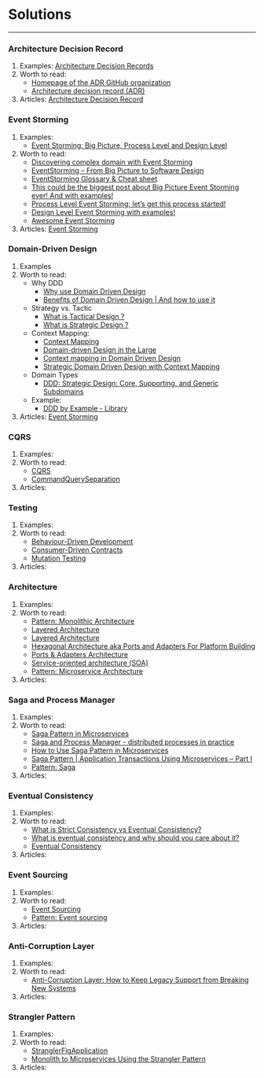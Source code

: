 # Solutions

---
### Architecture Decision Record
1. Examples: [Architecture Decision Records](../architecture-decision-record)
2. Worth to read:
   - [Homepage of the ADR GitHub organization](https://adr.github.io/)
   - [Architecture decision record (ADR)](https://github.com/joelparkerhenderson/architecture-decision-record)
3. Articles: [Architecture Decision Record](articles.md#architecture-decision-record)

### Event Storming
1. Examples:
   - [Event Storming: Big Picture, Process Level and Design Level](https://miro.com/app/board/uXjVMzJI3n8=/?share_link_id=308586295561)
2. Worth to read:
   - [Discovering complex domain with Event Storming](https://solidstudio.io/blog/discovering-domain-with-event-storming)
   - [EventStorming – From Big Picture to Software Design](https://www.agilepartner.net/en/eventstorming-from-big-picture-to-software-design/)
   - [EventStorming Glossary & Cheat sheet](https://virtualddd.com/learning-ddd/ddd-crew-eventstorming-glossary-cheat-sheet)
   - [This could be the biggest post about Big Picture Event Storming ever! And with examples!](https://mrpicky.dev/this-could-be-the-biggest-post-about-big-picture-event-storming-ever-and-with-examples/)
   - [Process Level Event Storming: let’s get this process started!](https://mrpicky.dev/process-level-event-storming-lets-get-this-process-started/)
   - [Design Level Event Storming with examples!](https://mrpicky.dev/design-level-event-storming-with-examples/)
   - [Awesome Event Storming](https://github.com/mariuszgil/awesome-eventstorming)
3. Articles: [Event Storming](articles.md#event-storming)


### Domain-Driven Design
1. Examples
2. Worth to read:
   - Why DDD
      - [Why use Domain Driven Design](https://thedomaindrivendesign.io/why-use-domain-driven-design/)
      - [Benefits of Domain Driven Design | And how to use it](https://medium.com/geekculture/benefits-of-domain-driven-design-and-how-to-use-it-58b9b1606c5a)
   - Strategy vs. Tactic
     - [What is Tactical Design ?](https://thedomaindrivendesign.io/what-is-tactical-design/)
     - [What is Strategic Design ?](https://thedomaindrivendesign.io/what-is-strategic-design/)
   - Context Mapping:
     - [Context Mapping](https://github.com/ddd-crew/context-mapping)
     - [Domain-driven Design in the Large](https://www.innoq.com/en/articles/2020/07/domain-driven-design-in-the-large/)
     - [Context mapping in Domain Driven Design](https://medium.com/ingeniouslysimple/context-mapping-in-domain-driven-design-9063465d2eb8)
     - [Strategic Domain Driven Design with Context Mapping](https://www.infoq.com/articles/ddd-contextmapping/) 
   - Domain Types
     - [DDD: Strategic Design: Core, Supporting, and Generic Subdomains](https://blog.jonathanoliver.com/ddd-strategic-design-core-supporting-and-generic-subdomains/)
   - Example:
     - [DDD by Example - Library](https://github.com/ddd-by-examples/library)
3. Articles: [Event Storming](articles.md#domain-driven-design)


### CQRS
1. Examples:
2. Worth to read:
   - [CQRS](https://martinfowler.com/bliki/CQRS.html)
   - [CommandQuerySeparation](https://martinfowler.com/bliki/CommandQuerySeparation.html)
3. Articles: 


### Testing 
1. Examples:
2. Worth to read:
   - [Behaviour-Driven Development](https://cucumber.io/docs/bdd/)
   - [Consumer-Driven Contracts](https://thoughtworks.github.io/pacto/patterns/cdc/)
   - [Mutation Testing](https://pitest.org/)
3. Articles: 


### Architecture
1. Examples:
2. Worth to read:
   - [Pattern: Monolithic Architecture](https://microservices.io/patterns/monolithic.html)
   - [Layered Architecture](https://www.oreilly.com/library/view/software-architecture-patterns/9781491971437/ch01.html)
   - [Layered Architecture](https://herbertograca.com/2017/08/03/layered-architecture/)
   - [Hexagonal Architecture aka Ports and Adapters For Platform Building](https://medium.com/@sandeep.jagtap/hexagonal-architecture-aka-ports-and-adapters-78865175015b)
   - [Ports & Adapters Architecture](https://herbertograca.com/2017/09/14/ports-adapters-architecture/)
   - [Service-oriented architecture (SOA)](https://www.ibm.com/support/knowledgecenter/en/SSMQ79_9.5.1/com.ibm.egl.pg.doc/topics/pegl_serv_overview.html)
   - [Pattern: Microservice Architecture](https://microservices.io/patterns/microservices.html)
3. Articles:


### Saga and Process Manager
1. Examples:
2. Worth to read:
   - [Saga Pattern in Microservices](https://www.baeldung.com/cs/saga-pattern-microservices)
   - [Saga and Process Manager - distributed processes in practice](https://event-driven.io/en/saga_process_manager_distributed_transactions/)
   - [How to Use Saga Pattern in Microservices](https://blog.bitsrc.io/how-to-use-saga-pattern-in-microservices-9eaadde79748)
   - [Saga Pattern | Application Transactions Using Microservices – Part I](https://blog.couchbase.com/saga-pattern-implement-business-transactions-using-microservices-part/)
   - [Pattern: Saga](https://microservices.io/patterns/data/saga.html)
3. Articles: 


### Eventual Consistency
1. Examples:
2. Worth to read:
   - [What is Strict Consistency vs Eventual Consistency?](https://www.cohesity.com/blogs/strict-vs-eventual-consistency/)
   - [What is eventual consistency and why should you care about it?](https://www.keboola.com/blog/eventual-consistency)
   - [Eventual Consistency](https://www.scylladb.com/glossary/eventual-consistency/)
3. Articles: 


### Event Sourcing
1. Examples:
2. Worth to read:
   - [Event Sourcing](https://martinfowler.com/eaaDev/EventSourcing.html)
   - [Pattern: Event sourcing](https://microservices.io/patterns/data/event-sourcing.html)
3. Articles: 


### Anti-Corruption Layer 
1. Examples:
2. Worth to read:
   - [Anti-Corruption Layer: How to Keep Legacy Support from Breaking New Systems](https://www.cloudbees.com/blog/anti-corruption-layer-how-keep-legacy-support-breaking-new-systems)
3. Articles: 


### Strangler Pattern
1. Examples:
2. Worth to read:
   - [StranglerFigApplication](https://martinfowler.com/bliki/StranglerFigApplication.html)
   - [Monolith to Microservices Using the Strangler Pattern](https://dzone.com/articles/monolith-to-microservices-using-the-strangler-patt)
3. Articles: 